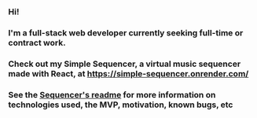 ### Hi!

### I'm a full-stack web developer currently seeking full-time or contract work.

### Check out my Simple Sequencer, a virtual music sequencer made with React, at https://simple-sequencer.onrender.com/

### See the [Sequencer's readme](https://github.com/mklnln/sequencer) for more information on technologies used, the MVP, motivation, known bugs, etc

<!--
**mklnln/mklnln** is a ✨ _special_ ✨ repository because its `README.md` (this file) appears on your GitHub profile.

Here are some ideas to get you started:

- 🔭 I’m currently working on ...
- 🌱 I’m currently learning ...
- 👯 I’m looking to collaborate on ...
- 🤔 I’m looking for help with ...
- 💬 Ask me about ...
- 📫 How to reach me: ...
- 😄 Pronouns: ...
- ⚡ Fun fact: ...
-->
